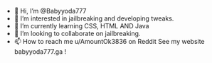 - 👋 Hi, I’m @Babyyoda777
- 👀 I’m interested in jailbreaking and developing tweaks.
- 🌱 I’m currently learning CSS, HTML AND Java
- 💞️ I’m looking to collaborate on jailbreaking.
- 📫 How to reach me u/AmountOk3836 on Reddit
See my website babyyoda777.ga !
<!---
Babyyoda777/babyyoda777.github.io/ is a ✨ special ✨ repository because its `README.md` (this file) appears on your GitHub profile.
You can click the Preview link to take a look at your changes.
--->
